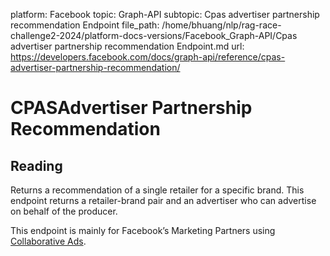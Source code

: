 platform: Facebook
topic: Graph-API
subtopic: Cpas advertiser partnership recommendation Endpoint
file_path: /home/bhuang/nlp/rag-race-challenge2-2024/platform-docs-versions/Facebook_Graph-API/Cpas advertiser partnership recommendation Endpoint.md
url: https://developers.facebook.com/docs/graph-api/reference/cpas-advertiser-partnership-recommendation/

# CPASAdvertiser Partnership Recommendation

## Reading

Returns a recommendation of a single retailer for a specific brand. This endpoint returns a retailer-brand pair and an advertiser who can advertise on behalf of the producer.

This endpoint is mainly for Facebook’s Marketing Partners using [Collaborative Ads](https://developers.facebook.com/docs/marketing-api/collaborative-ads).